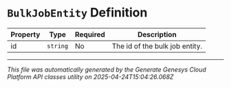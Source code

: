 # `BulkJobEntity` Definition

| Property | Type | Required | Description |
|----------|------|----------|-------------|
| id | `string` | No | The id of the bulk job entity. |

---

*This file was automatically generated by the Generate Genesys Cloud Platform API classes utility on 2025-04-24T15:04:26.068Z*